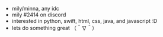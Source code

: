 - mily/minna, any idc
- mily #2414 on discord
- interested in python, swift, html, css, java, and javascript :D
- lets do something great （＾∇＾）

<!---
mi55a/mi55a is a ✨ special ✨ repository because its `README.md` (this file) appears on your GitHub profile.
You can click the Preview link to take a look at your changes.
--->
